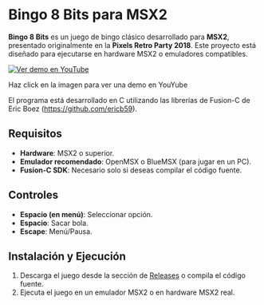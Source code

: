 # Bingo 8 Bits para MSX2

**Bingo 8 Bits** es un juego de bingo clásico desarrollado para **MSX2**, presentado originalmente en la **Pixels Retro Party 2018**. Este proyecto está diseñado para ejecutarse en hardware MSX2 o emuladores compatibles.

[![Ver demo en YouTube](http://i.ytimg.com/vi/ll12DfP2-BE/hqdefault.jpg)](https://www.youtube.com/watch?v=ll12DfP2-BE)

Haz click en la imagen para ver una demo en YouYube

El programa está desarrollado en C utilizando las librerías de Fusion-C de Eric Boez (https://github.com/ericb59).

## Requisitos

- **Hardware**: MSX2 o superior.
- **Emulador recomendado**: OpenMSX o BlueMSX (para jugar en un PC).
- **Fusion-C SDK**: Necesario solo si deseas compilar el código fuente.

## Controles

- **Espacio (en menú)**: Seleccionar opción.
- **Espacio**: Sacar bola.
- **Escape**: Menú/Pausa.

## Instalación y Ejecución

1. Descarga el juego desde la sección de [Releases](https://github.com/marcoslm/bingo8bits_msx2/releases) o compila el código fuente.
2. Ejecuta el juego en un emulador MSX2 o en hardware MSX2 real.
